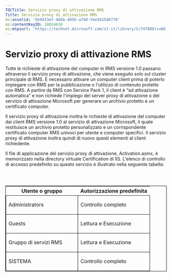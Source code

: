 ```yaml
---
TOCTitle: Servizio proxy di attivazione RMS
Title: Servizio proxy di attivazione RMS
ms:assetid: '6b9d33ef-466b-405b-a768-54e5615d6770'
ms:contentKeyID: 18824634
ms:mtpsurl: 'https://technet.microsoft.com/it-it/library/Cc747608(v=WS.10)'
---
```


Servizio proxy di attivazione RMS
=================================

Tutte le richieste di attivazione del computer in RMS versione 1.0 passano attraverso il servizio proxy di attivazione, che viene eseguito solo sul cluster principale di RMS. È necessario attivare un computer client prima di poterlo impiegare con RMS per la pubblicazione o l'utilizzo di contenuto protetto con RMS. A partire da RMS con Service Pack 1, il client è “ad attivazione automatica” e non richiede l'impiego del server proxy di attivazione o del servizio di attivazione Microsoft per generare un archivio protetto e un certificato computer.

Il servizio proxy di attivazione inoltra le richieste di attivazione del computer dai client RMS versione 1.0 al servizio di attivazione Microsoft, il quale restituisce un archivio protetto personalizzato e un corrispondente certificato computer RMS univoci per utente e computer specifici. Il servizio proxy di attivazione inoltra quindi di nuovo questi elementi al client richiedente.

Il file di applicazione del servizio proxy di attivazione, Activation.asmx, è memorizzato nella directory virtuale Certification di IIS. L'elenco di controllo di accesso predefinito su questo servizio è illustrato nella seguente tabella:

###  

<p> </p>
<table style="border:1px solid black;">
<colgroup>
<col width="50%" />
<col width="50%" />
</colgroup>
<thead>
<tr class="header">
<th>Utente o gruppo</th>
<th>Autorizzazione predefinita</th>
</tr>
</thead>
<tbody>
<tr class="odd">
<td style="border:1px solid black;"><p>Administrators</p></td>
<td style="border:1px solid black;"><p>Controllo completo</p></td>
</tr>
<tr class="even">
<td style="border:1px solid black;"><p>Guests</p></td>
<td style="border:1px solid black;"><p>Lettura e Esecuzione</p></td>
</tr>
<tr class="odd">
<td style="border:1px solid black;"><p>Gruppo di servizi RMS</p></td>
<td style="border:1px solid black;"><p>Lettura e Esecuzione</p></td>
</tr>
<tr class="even">
<td style="border:1px solid black;"><p>SISTEMA</p></td>
<td style="border:1px solid black;"><p>Controllo completo</p></td>
</tr>
</tbody>
</table>

